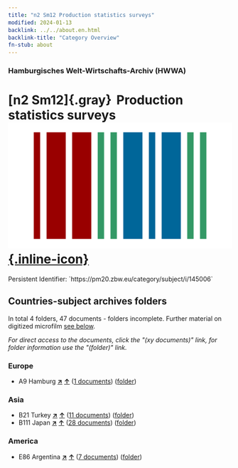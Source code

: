 ```yaml
---
title: "n2 Sm12 Production statistics surveys"
modified: 2024-01-13
backlink: ../../about.en.html
backlink-title: "Category Overview"
fn-stub: about
---
```


### Hamburgisches Welt-Wirtschafts-Archiv (HWWA)

# [n2 Sm12]{.gray}&#8201; Production statistics surveys &#160; [![Wikidata](/images/Wikidata-logo.svg "Wikidata"){.inline-icon}](http://www.wikidata.org/entity/Q104710501)

<div class="hint">Persistent Identifier: `https://pm20.zbw.eu/category/subject/i/145006`</div>







## Countries-subject archives folders







In total 4 folders, 47 documents - folders incomplete. Further material on digitized microfilm [see below](#filmsections).

_For direct access to the documents, click the "(xy documents)" link, for folder information use the "(folder)" link._



### Europe

- A9 Hamburg [**&nearr;**](../../../geo/i/140905/about.en.html "Hamburg (all folders)") [**&uarr;**](../../../geo/about.en.html#A9 "Country category system") (<a href="https://pm20.zbw.eu/iiifview/folder/sh/140905,145006" title="about: Hamburg : Production statistics surveys" target="_blank">1 documents</a>) ([folder](../../../../folder/sh/1409xx/140905/1450xx/145006/about.en.html))

### Asia

- B21 Turkey [**&nearr;**](../../../geo/i/141111/about.en.html "Turkey (all folders)") [**&uarr;**](../../../geo/about.en.html#B21 "Country category system") (<a href="https://pm20.zbw.eu/iiifview/folder/sh/141111,145006" title="about: Turkey : Production statistics surveys" target="_blank">11 documents</a>) ([folder](../../../../folder/sh/1411xx/141111/1450xx/145006/about.en.html))
- B111 Japan [**&nearr;**](../../../geo/i/141272/about.en.html "Japan (all folders)") [**&uarr;**](../../../geo/about.en.html#B111 "Country category system") (<a href="https://pm20.zbw.eu/iiifview/folder/sh/141272,145006" title="about: Japan : Production statistics surveys" target="_blank">28 documents</a>) ([folder](../../../../folder/sh/1412xx/141272/1450xx/145006/about.en.html))

### America

- E86 Argentina [**&nearr;**](../../../geo/i/141692/about.en.html "Argentina (all folders)") [**&uarr;**](../../../geo/about.en.html#E86 "Country category system") (<a href="https://pm20.zbw.eu/iiifview/folder/sh/141692,145006" title="about: Argentina : Production statistics surveys" target="_blank">7 documents</a>) ([folder](../../../../folder/sh/1416xx/141692/1450xx/145006/about.en.html))



<a id="filmsections" />













